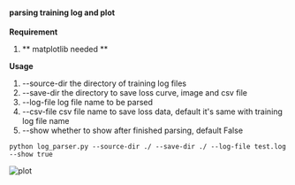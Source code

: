 ﻿#### parsing training log and plot 
**Requirement** 
1.  ** matplotlib needed ** 

**Usage** 
1. --source-dir  the directory of training log files 
2. --save-dir the directory to save loss curve, image and csv file
3. --log-file  log file name to be parsed 
4. --csv-file csv file name to save loss data, default it's same with training log file name
5. --show  whether to show after finished parsing, default False

`python log_parser.py --source-dir ./ --save-dir ./ --log-file test.log --show true`

![plot](https://github.com/Adesun/darknet/blob/log_parser/scripts/log_parser/plot.jpg)






  
